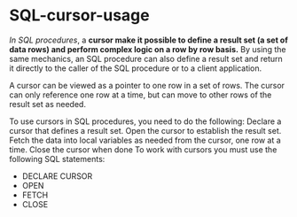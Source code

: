 # SQL-cursor-usage

_In SQL procedures_, a **cursor make it possible to define a result set (a set of data rows) and perform complex logic on a row by row basis.** By using the same mechanics, an SQL procedure can also define a result set and return it directly to the caller of the SQL procedure or to a client application.

A cursor can be viewed as a pointer to one row in a set of rows. The cursor can only reference one row at a time, but can move to other rows of the result set as needed.

To use cursors in SQL procedures, you need to do the following:
Declare a cursor that defines a result set.
Open the cursor to establish the result set.
Fetch the data into local variables as needed from the cursor, one row at a time.
Close the cursor when done
To work with cursors you must use the following SQL statements:
-  DECLARE CURSOR
-  OPEN
-  FETCH
-  CLOSE
